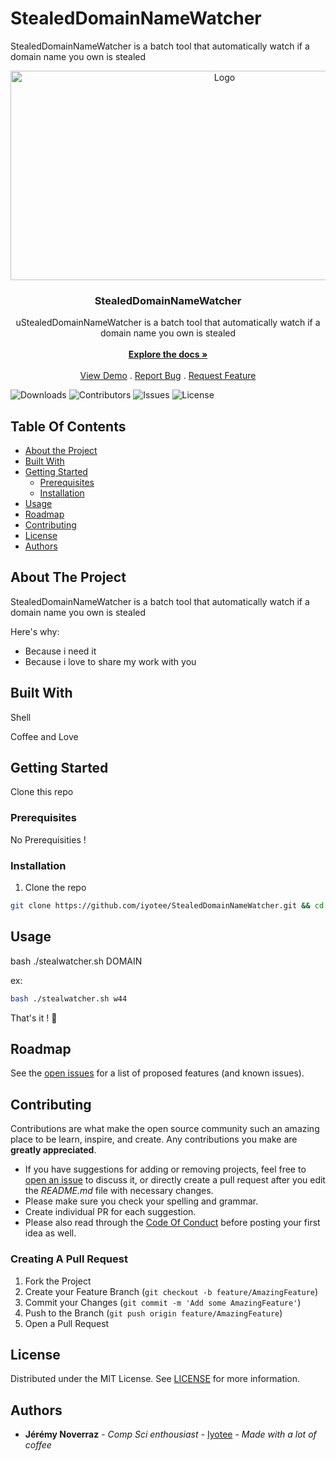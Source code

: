 # StealedDomainNameWatcher


StealedDomainNameWatcher is a batch tool that automatically watch if a domain name you own is stealed 

<p align="center">
  <a href="https://github.com/Iyotee/StealedDomainNameWatcher">
    <img src="up.svg" alt="Logo" width="669" height="335">
  </a>

  <h3 align="center">StealedDomainNameWatcher</h3>

  <p align="center">
    uStealedDomainNameWatcher is a batch tool that automatically watch if a domain name you own is stealed 
    <br/>
    <br/>
    <a href="https://github.com/Iyotee/StealedDomainNameWatcher"><strong>Explore the docs »</strong></a>
    <br/>
    <br/>
    <a href="https://github.com/Iyotee/StealedDomainNameWatcher">View Demo</a>
    .
    <a href="https://github.com/Iyotee/StealedDomainNameWatcher/issues">Report Bug</a>
    .
    <a href="https://github.com/Iyotee/StealedDomainNameWatcher/issues">Request Feature</a>
  </p>
</p>

![Downloads](https://img.shields.io/github/downloads/Iyotee/StealedDomainNameWatcher/total) ![Contributors](https://img.shields.io/github/contributors/Iyotee/StealedDomainNameWatcher?color=dark-green) ![Issues](https://img.shields.io/github/issues/Iyotee/StealedDomainNameWatcher) ![License](https://img.shields.io/github/license/Iyotee/up)


## Table Of Contents

* [About the Project](#about-the-project)
* [Built With](#built-with)
* [Getting Started](#getting-started)
  * [Prerequisites](#prerequisites)
  * [Installation](#installation)
* [Usage](#usage)
* [Roadmap](#roadmap)
* [Contributing](#contributing)
* [License](#license)
* [Authors](#authors)


## About The Project


StealedDomainNameWatcher is a batch tool that automatically watch if a domain name you own is stealed 


Here's why:

* Because i need it
* Because i love to share my work with you


## Built With

Shell

Coffee and Love

## Getting Started

Clone this repo

### Prerequisites

No Prerequisities !


### Installation


1. Clone the repo

```sh
git clone https://github.com/iyotee/StealedDomainNameWatcher.git && cd StealedDomainNameWatcher
```



## Usage
bash ./stealwatcher.sh DOMAIN 

ex: 

```sh
bash ./stealwatcher.sh w44 
```

That's it ! 🎊


## Roadmap

See the [open issues](https://github.com/Iyotee/StealedDomainNameWatcher/issues) for a list of proposed features (and known issues).

## Contributing

Contributions are what make the open source community such an amazing place to be learn, inspire, and create. Any contributions you make are **greatly appreciated**.
* If you have suggestions for adding or removing projects, feel free to [open an issue](https://github.com/Iyotee/StealedDomainNameWatcher/issues/new) to discuss it, or directly create a pull request after you edit the *README.md* file with necessary changes.
* Please make sure you check your spelling and grammar.
* Create individual PR for each suggestion.
* Please also read through the [Code Of Conduct](https://github.com/Iyotee/StealedDomainNameWatcher/blob/main/CODE_OF_CONDUCT.md) before posting your first idea as well.

### Creating A Pull Request

1. Fork the Project
2. Create your Feature Branch (`git checkout -b feature/AmazingFeature`)
3. Commit your Changes (`git commit -m 'Add some AmazingFeature'`)
4. Push to the Branch (`git push origin feature/AmazingFeature`)
5. Open a Pull Request

## License

Distributed under the MIT License. See [LICENSE](https://github.com/Iyotee/StealedDomainNameWatcher/blob/main/LICENSE.md) for more information.

## Authors

* **Jérémy Noverraz** - *Comp Sci enthousiast* - [Iyotee](https://github.com/iyotee/) - *Made with a lot of coffee*
